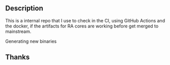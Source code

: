 ## Description

This is a internal repo that I use to check in the CI, using GitHub Actions and the docker, if the artifacts for RA cores are working before get merged to mainstream.

Generating new binaries

## Thanks
